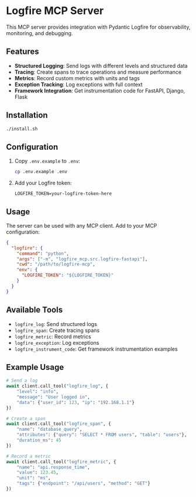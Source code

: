 # Logfire MCP Server

This MCP server provides integration with Pydantic Logfire for observability, monitoring, and debugging.

## Features

- **Structured Logging**: Send logs with different levels and structured data
- **Tracing**: Create spans to trace operations and measure performance
- **Metrics**: Record custom metrics with units and tags
- **Exception Tracking**: Log exceptions with full context
- **Framework Integration**: Get instrumentation code for FastAPI, Django, Flask

## Installation

```bash
./install.sh
```

## Configuration

1. Copy `.env.example` to `.env`:
   ```bash
   cp .env.example .env
   ```

2. Add your Logfire token:
   ```
   LOGFIRE_TOKEN=your-logfire-token-here
   ```

## Usage

The server can be used with any MCP client. Add to your MCP configuration:

```json
{
  "logfire": {
    "command": "python",
    "args": ["-m", "logfire_mcp.src.logfire-fastapi"],
    "cwd": "/path/to/logfire-mcp",
    "env": {
      "LOGFIRE_TOKEN": "${LOGFIRE_TOKEN}"
    }
  }
}
```

## Available Tools

- `logfire_log`: Send structured logs
- `logfire_span`: Create tracing spans
- `logfire_metric`: Record metrics
- `logfire_exception`: Log exceptions
- `logfire_instrument_code`: Get framework instrumentation examples

## Example Usage

```python
# Send a log
await client.call_tool("logfire_log", {
    "level": "info",
    "message": "User logged in",
    "data": {"user_id": 123, "ip": "192.168.1.1"}
})

# Create a span
await client.call_tool("logfire_span", {
    "name": "database_query",
    "attributes": {"query": "SELECT * FROM users", "table": "users"},
    "duration_ms": 45
})

# Record a metric
await client.call_tool("logfire_metric", {
    "name": "api.response_time",
    "value": 123.45,
    "unit": "ms",
    "tags": {"endpoint": "/api/users", "method": "GET"}
})
```